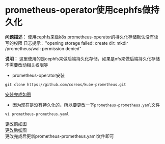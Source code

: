 # prometheus-operator使用cephfs做持久化
**问题描述：**
使用cephfs来做k8s prometheus-operator的持久化存储默认没有读写的权限
日志提示："opening storage failed: create dir: mkdir /prometheus/wal: permission denied"

**说明：**
这里使用的是cephfs来做后端持久化存储，如果是nfs来做后端持久化存储不需要改动相关权限等
- prometheus-operator安装
```
git clone https://github.com/coreos/kube-prometheus.git
```
[安装完成如图](https://i.loli.net/2019/09/09/zM7AfpxFEWyDoKP.png)
- 因为现在是没有持久化的，所以要更改一下`prometheus-prometheus.yaml`文件
```
vi prometheus-prometheus.yaml
```
[更改前如图](https://i.loli.net/2019/09/09/Nvof6OAnRyirE8h.png) \
[更改后如图](https://i.loli.net/2019/09/09/3t7NZzQPpE5s1u4.png) \
更改完成后更新prometheus-prometheus.yaml文件即可
